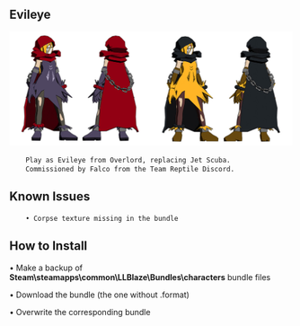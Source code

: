 ## Evileye
![](Workfiles/Render.jpg)

		Play as Evileye from Overlord, replacing Jet Scuba.
		Commissioned by Falco from the Team Reptile Discord.
		
## Known Issues
		• Corpse texture missing in the bundle
		
## How to Install
• Make a backup of **Steam\steamapps\common\LLBlaze\Bundles\characters** bundle files

• Download the bundle (the one without .format)

• Overwrite the corresponding bundle
